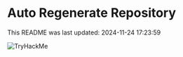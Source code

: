 # Auto Regenerate Repository

This README was last updated: 2024-11-24 17:23:59

 ![TryHackMe](https://tryhackme.com/badge/533634)